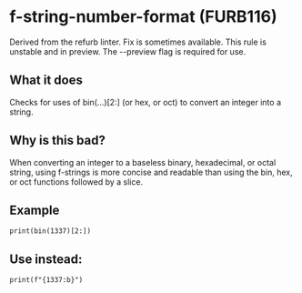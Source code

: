 # f-string-number-format (FURB116)
Derived from the refurb linter.
Fix is sometimes available.
This rule is unstable and in preview. The --preview flag is required for use.
## What it does
Checks for uses of bin(...)[2:] (or hex, or oct) to convert
an integer into a string.
## Why is this bad?
When converting an integer to a baseless binary, hexadecimal, or octal
string, using f-strings is more concise and readable than using the
bin, hex, or oct functions followed by a slice.
## Example
```
print(bin(1337)[2:])
```
## Use instead:
```
print(f"{1337:b}")
```